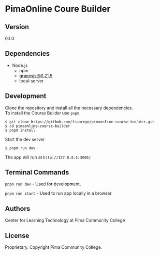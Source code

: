 # PimaOnline Coure Builder

## Version

0.1.0

## Dependencies

- Node.js
  - npm
  - grapesjs@0.21.5
  - local-server

## Development 

Clone the repository and install all the necessary dependencies.  
To install the Course Builder use `pnpm`. 

```
$ git clone https://github.com/franreyn/pimaonline-course-builder.git
$ cd pimaonline-course-builder
$ pnpm install
```

Start the dev server  

```
$ pnpm run dev
```

The app will run at `http://127.0.0.1:3000/`

## Terminal Commands

`pnpm run dev` - Used for development. 

`pnpm run start` - Used to run app locally in a browser.  

## Authors

Center for Learning Technology at Pima Community College

## License

Proprietary. Copyright Pima Community College.